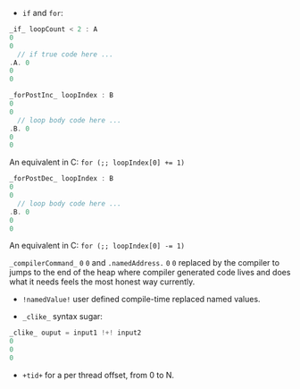 * `if` and `for`:
```c
_if_ loopCount < 2 : A
0
0
  // if true code here ...
.A. 0
0
0
```
```c
_forPostInc_ loopIndex : B
0
0
  // loop body code here ...
.B. 0
0
0
```
An equivalent in C: `for (;; loopIndex[0] += 1)`
```c
_forPostDec_ loopIndex : B
0
0
  // loop body code here ...
.B. 0
0
0
```
An equivalent in C: `for (;; loopIndex[0] -= 1)`

`_compilerCommand_` `0` `0` and `.namedAddress.` `0` `0` replaced by the compiler to jumps to the end of the heap where compiler generated code lives and does what it needs feels the most honest way currently.

* `!namedValue!` user defined compile-time replaced named values.

* `_clike_` syntax sugar:
```c
_clike_ ouput = input1 !+! input2
0
0
0
```

* `+tid+` for a per thread offset, from 0 to N.
